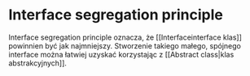 # Interface segregation principle

Interface segregation principle oznacza, że [[Interfaceinterface klas]] powinnien być jak najmniejszy. Stworzenie takiego małego, spójnego interface można łatwiej uzyskać korzystając z [[Abstract class|klas abstrakcyjnych]].

